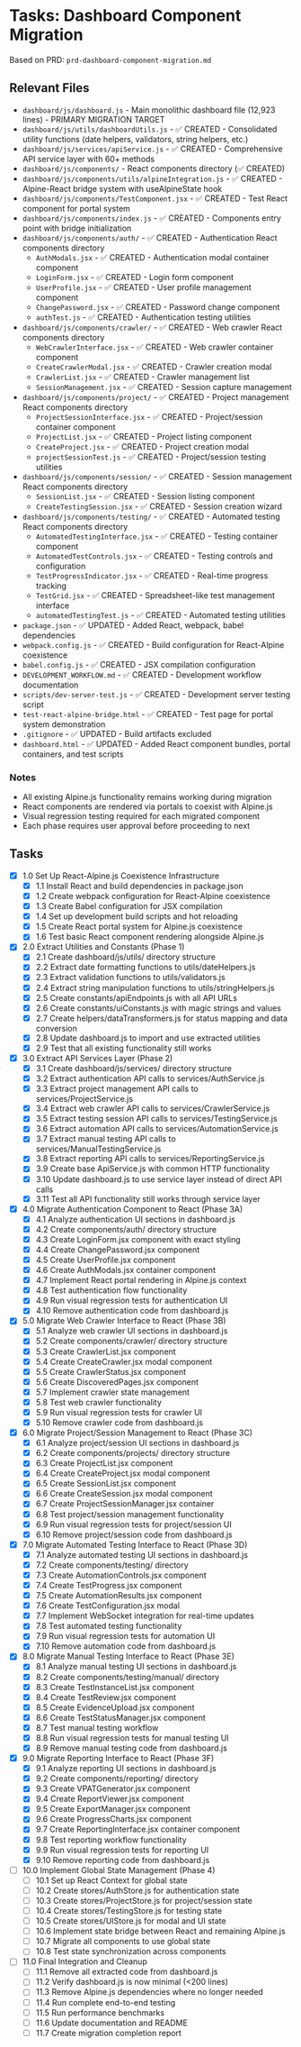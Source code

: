 # Tasks: Dashboard Component Migration

Based on PRD: `prd-dashboard-component-migration.md`

## Relevant Files

- `dashboard/js/dashboard.js` - Main monolithic dashboard file (12,923 lines) - PRIMARY MIGRATION TARGET
- `dashboard/js/utils/dashboardUtils.js` - ✅ CREATED - Consolidated utility functions (date helpers, validators, string helpers, etc.)
- `dashboard/js/services/apiService.js` - ✅ CREATED - Comprehensive API service layer with 60+ methods
- `dashboard/js/components/` - React components directory (✅ CREATED)
- `dashboard/js/components/utils/alpineIntegration.js` - ✅ CREATED - Alpine-React bridge system with useAlpineState hook
- `dashboard/js/components/TestComponent.jsx` - ✅ CREATED - Test React component for portal system
- `dashboard/js/components/index.js` - ✅ CREATED - Components entry point with bridge initialization
- `dashboard/js/components/auth/` - ✅ CREATED - Authentication React components directory
  - `AuthModals.jsx` - ✅ CREATED - Authentication modal container component
  - `LoginForm.jsx` - ✅ CREATED - Login form component
  - `UserProfile.jsx` - ✅ CREATED - User profile management component
  - `ChangePassword.jsx` - ✅ CREATED - Password change component
  - `authTest.js` - ✅ CREATED - Authentication testing utilities
- `dashboard/js/components/crawler/` - ✅ CREATED - Web crawler React components directory
  - `WebCrawlerInterface.jsx` - ✅ CREATED - Web crawler container component
  - `CreateCrawlerModal.jsx` - ✅ CREATED - Crawler creation modal
  - `CrawlerList.jsx` - ✅ CREATED - Crawler management list
  - `SessionManagement.jsx` - ✅ CREATED - Session capture management
- `dashboard/js/components/project/` - ✅ CREATED - Project management React components directory
  - `ProjectSessionInterface.jsx` - ✅ CREATED - Project/session container component
  - `ProjectList.jsx` - ✅ CREATED - Project listing component
  - `CreateProject.jsx` - ✅ CREATED - Project creation modal
  - `projectSessionTest.js` - ✅ CREATED - Project/session testing utilities
- `dashboard/js/components/session/` - ✅ CREATED - Session management React components directory
  - `SessionList.jsx` - ✅ CREATED - Session listing component
  - `CreateTestingSession.jsx` - ✅ CREATED - Session creation wizard
- `dashboard/js/components/testing/` - ✅ CREATED - Automated testing React components directory
  - `AutomatedTestingInterface.jsx` - ✅ CREATED - Testing container component
  - `AutomatedTestControls.jsx` - ✅ CREATED - Testing controls and configuration
  - `TestProgressIndicator.jsx` - ✅ CREATED - Real-time progress tracking
  - `TestGrid.jsx` - ✅ CREATED - Spreadsheet-like test management interface
  - `automatedTestingTest.js` - ✅ CREATED - Automated testing utilities
- `package.json` - ✅ UPDATED - Added React, webpack, babel dependencies
- `webpack.config.js` - ✅ CREATED - Build configuration for React-Alpine coexistence
- `babel.config.js` - ✅ CREATED - JSX compilation configuration
- `DEVELOPMENT_WORKFLOW.md` - ✅ CREATED - Development workflow documentation
- `scripts/dev-server-test.js` - ✅ CREATED - Development server testing script
- `test-react-alpine-bridge.html` - ✅ CREATED - Test page for portal system demonstration
- `.gitignore` - ✅ UPDATED - Build artifacts excluded
- `dashboard.html` - ✅ UPDATED - Added React component bundles, portal containers, and test scripts

### Notes

- All existing Alpine.js functionality remains working during migration
- React components are rendered via portals to coexist with Alpine.js
- Visual regression testing required for each migrated component
- Each phase requires user approval before proceeding to next

## Tasks

- [x] 1.0 Set Up React-Alpine.js Coexistence Infrastructure
  - [x] 1.1 Install React and build dependencies in package.json
  - [x] 1.2 Create webpack configuration for React-Alpine coexistence
  - [x] 1.3 Create Babel configuration for JSX compilation
  - [x] 1.4 Set up development build scripts and hot reloading
  - [x] 1.5 Create React portal system for Alpine.js coexistence
  - [x] 1.6 Test basic React component rendering alongside Alpine.js
- [x] 2.0 Extract Utilities and Constants (Phase 1)
  - [x] 2.1 Create dashboard/js/utils/ directory structure
  - [x] 2.2 Extract date formatting functions to utils/dateHelpers.js
  - [x] 2.3 Extract validation functions to utils/validators.js
  - [x] 2.4 Extract string manipulation functions to utils/stringHelpers.js
  - [x] 2.5 Create constants/apiEndpoints.js with all API URLs
  - [x] 2.6 Create constants/uiConstants.js with magic strings and values
  - [x] 2.7 Create helpers/dataTransformers.js for status mapping and data conversion
  - [x] 2.8 Update dashboard.js to import and use extracted utilities
  - [x] 2.9 Test that all existing functionality still works
- [x] 3.0 Extract API Services Layer (Phase 2)
  - [x] 3.1 Create dashboard/js/services/ directory structure
  - [x] 3.2 Extract authentication API calls to services/AuthService.js
  - [x] 3.3 Extract project management API calls to services/ProjectService.js
  - [x] 3.4 Extract web crawler API calls to services/CrawlerService.js
  - [x] 3.5 Extract testing session API calls to services/TestingService.js
  - [x] 3.6 Extract automation API calls to services/AutomationService.js
  - [x] 3.7 Extract manual testing API calls to services/ManualTestingService.js
  - [x] 3.8 Extract reporting API calls to services/ReportingService.js
  - [x] 3.9 Create base ApiService.js with common HTTP functionality
  - [x] 3.10 Update dashboard.js to use service layer instead of direct API calls
  - [x] 3.11 Test all API functionality still works through service layer
- [x] 4.0 Migrate Authentication Component to React (Phase 3A)
  - [x] 4.1 Analyze authentication UI sections in dashboard.js
  - [x] 4.2 Create components/auth/ directory structure
  - [x] 4.3 Create LoginForm.jsx component with exact styling
  - [x] 4.4 Create ChangePassword.jsx component
  - [x] 4.5 Create UserProfile.jsx component
  - [x] 4.6 Create AuthModals.jsx container component
  - [x] 4.7 Implement React portal rendering in Alpine.js context
  - [x] 4.8 Test authentication flow functionality
  - [x] 4.9 Run visual regression tests for authentication UI
  - [x] 4.10 Remove authentication code from dashboard.js
- [x] 5.0 Migrate Web Crawler Interface to React (Phase 3B)
  - [x] 5.1 Analyze web crawler UI sections in dashboard.js
  - [x] 5.2 Create components/crawler/ directory structure
  - [x] 5.3 Create CrawlerList.jsx component
  - [x] 5.4 Create CreateCrawler.jsx modal component
  - [x] 5.5 Create CrawlerStatus.jsx component
  - [x] 5.6 Create DiscoveredPages.jsx component
  - [x] 5.7 Implement crawler state management
  - [x] 5.8 Test web crawler functionality
  - [x] 5.9 Run visual regression tests for crawler UI
  - [x] 5.10 Remove crawler code from dashboard.js
- [x] 6.0 Migrate Project/Session Management to React (Phase 3C)
  - [x] 6.1 Analyze project/session UI sections in dashboard.js
  - [x] 6.2 Create components/projects/ directory structure
  - [x] 6.3 Create ProjectList.jsx component
  - [x] 6.4 Create CreateProject.jsx modal component
  - [x] 6.5 Create SessionList.jsx component
  - [x] 6.6 Create CreateSession.jsx modal component
  - [x] 6.7 Create ProjectSessionManager.jsx container
  - [x] 6.8 Test project/session management functionality
  - [x] 6.9 Run visual regression tests for project/session UI
  - [x] 6.10 Remove project/session code from dashboard.js
- [x] 7.0 Migrate Automated Testing Interface to React (Phase 3D)
  - [x] 7.1 Analyze automated testing UI sections in dashboard.js
  - [x] 7.2 Create components/testing/ directory
  - [x] 7.3 Create AutomationControls.jsx component
  - [x] 7.4 Create TestProgress.jsx component
  - [x] 7.5 Create AutomationResults.jsx component
  - [x] 7.6 Create TestConfiguration.jsx modal
  - [x] 7.7 Implement WebSocket integration for real-time updates
  - [x] 7.8 Test automated testing functionality
  - [x] 7.9 Run visual regression tests for automation UI
  - [x] 7.10 Remove automation code from dashboard.js
- [x] 8.0 Migrate Manual Testing Interface to React (Phase 3E)
  - [x] 8.1 Analyze manual testing UI sections in dashboard.js
  - [x] 8.2 Create components/testing/manual/ directory
  - [x] 8.3 Create TestInstanceList.jsx component
  - [x] 8.4 Create TestReview.jsx component
  - [x] 8.5 Create EvidenceUpload.jsx component
  - [x] 8.6 Create TestStatusManager.jsx component
  - [x] 8.7 Test manual testing workflow
  - [x] 8.8 Run visual regression tests for manual testing UI
  - [x] 8.9 Remove manual testing code from dashboard.js
- [x] 9.0 Migrate Reporting Interface to React (Phase 3F)
  - [x] 9.1 Analyze reporting UI sections in dashboard.js
  - [x] 9.2 Create components/reporting/ directory
  - [x] 9.3 Create VPATGenerator.jsx component
  - [x] 9.4 Create ReportViewer.jsx component
  - [x] 9.5 Create ExportManager.jsx component
  - [x] 9.6 Create ProgressCharts.jsx component
  - [x] 9.7 Create ReportingInterface.jsx container component
  - [x] 9.8 Test reporting workflow functionality
  - [x] 9.9 Run visual regression tests for reporting UI
  - [x] 9.10 Remove reporting code from dashboard.js
- [ ] 10.0 Implement Global State Management (Phase 4)
  - [ ] 10.1 Set up React Context for global state
  - [ ] 10.2 Create stores/AuthStore.js for authentication state
  - [ ] 10.3 Create stores/ProjectStore.js for project/session state
  - [ ] 10.4 Create stores/TestingStore.js for testing state
  - [ ] 10.5 Create stores/UIStore.js for modal and UI state
  - [ ] 10.6 Implement state bridge between React and remaining Alpine.js
  - [ ] 10.7 Migrate all components to use global state
  - [ ] 10.8 Test state synchronization across components
- [ ] 11.0 Final Integration and Cleanup
  - [ ] 11.1 Remove all extracted code from dashboard.js
  - [ ] 11.2 Verify dashboard.js is now minimal (<200 lines)
  - [ ] 11.3 Remove Alpine.js dependencies where no longer needed
  - [ ] 11.4 Run complete end-to-end testing
  - [ ] 11.5 Run performance benchmarks
  - [ ] 11.6 Update documentation and README
  - [ ] 11.7 Create migration completion report 